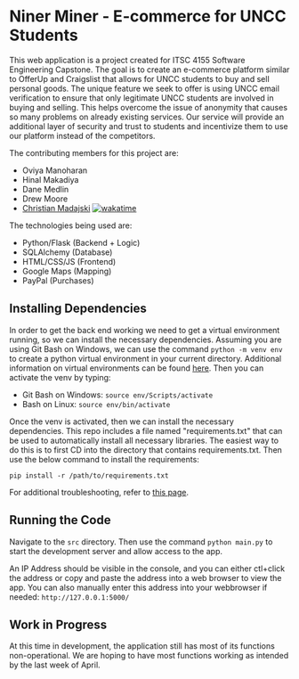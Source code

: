 # Niner Miner - E-commerce for UNCC Students

This web application is a project created for ITSC 4155 Software Engineering Capstone.
The goal is to create an e-commerce platform similar to OfferUp and Craigslist that allows for UNCC
students to buy and sell personal goods. The unique feature we seek to offer is using
UNCC email verification to ensure that only legitimate UNCC students are involved in
buying and selling. This helps overcome the issue of anonymity that causes so many
problems on already existing services. Our service will provide an additional layer of
security and trust to students and incentivize them to use our platform instead of the
competitors.

The contributing members for this project are:
- Oviya Manoharan
- Hinal Makadiya
- Dane Medlin
- Drew Moore
- [Christian Madajski](https://www.linkedin.com/in/cmadajsk/) [![wakatime](https://wakatime.com/badge/user/510092ca-a9b8-48f5-bf50-9b05005ef525/project/a5b9008a-d413-431f-92d4-80beef67c7cc.svg)](https://wakatime.com/badge/user/510092ca-a9b8-48f5-bf50-9b05005ef525/project/a5b9008a-d413-431f-92d4-80beef67c7cc)

The technologies being used are:
- Python/Flask (Backend + Logic)
- SQLAlchemy (Database)
- HTML/CSS/JS (Frontend)
- Google Maps (Mapping)
- PayPal (Purchases)

## Installing Dependencies
In order to get the back end working we need to get a virtual environment running, so we can install the 
necessary dependencies. Assuming you are using Git Bash on Windows, we can use the command 
```python -m venv env``` to create a python 
virtual environment in your current directory.
Additional information on virtual environments can be found 
[here](https://docs.python.org/3/library/venv.html). Then you can activate the venv by typing:
- Git Bash on Windows: ```source env/Scripts/activate```
- Bash on Linux: ```source env/bin/activate```

Once the venv is activated, then we can install the necessary dependencies. This repo includes
a file named "requirements.txt" that can be used to automatically install all necessary libraries.
The easiest way to do this is to first CD into the directory that contains requirements.txt.
Then use the below command to install the requirements:

```pip install -r /path/to/requirements.txt```

For additional troubleshooting, refer to [this page](https://packaging.python.org/en/latest/guides/installing-using-pip-and-virtual-environments/).

## Running the Code
Navigate to the ```src``` directory. Then use the command ```python main.py``` to start
the development server and allow access to the app.

An IP Address should be visible in the console, and you can either ctl+click the address
or copy and paste the address into a web browser to view the app. You can also manually
enter this address into your webbrowser if needed: ```http://127.0.0.1:5000/```

## Work in Progress
At this time in development, the application still has most of its functions non-operational.
We are hoping to have most functions working as intended by the last week of April.
